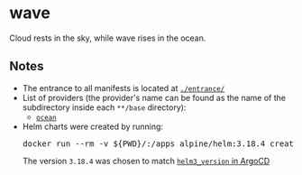# wave
Cloud rests in the sky, while wave rises in the ocean.

## Notes
- The entrance to all manifests is located at [`./entrance/`](./entrance/)
- List of providers (the provider's name can be found as the name of the subdirectory inside each `**/base` directory):
  - [`ocean`](https://github.com/metalwhale/ocean)
- Helm charts were created by running:
  <pre>
  docker run --rm -v ${PWD}/:/apps alpine/helm:3.18.4 create <b>NAME</b>
  </pre>
  The version `3.18.4` was chosen to match [`helm3_version` in ArgoCD](https://github.com/argoproj/argo-cd/blob/v3.1.9/hack/tool-versions.sh#L14)
